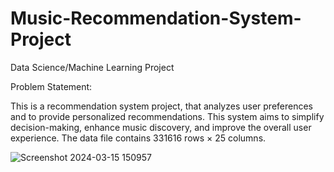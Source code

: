 # Music-Recommendation-System-Project

Data Science/Machine Learning Project

Problem Statement:

This is a recommendation system project, that analyzes user preferences and to provide personalized recommendations. This system aims to simplify decision-making, enhance music discovery, and improve the overall user experience.
The data file contains 331616 rows × 25 columns.

![Screenshot 2024-03-15 150957](https://github.com/saikrishnabudi/Music-Recommendation-System-Project/assets/146107086/492e0fe5-0a45-4642-8974-169f3c039ece)
